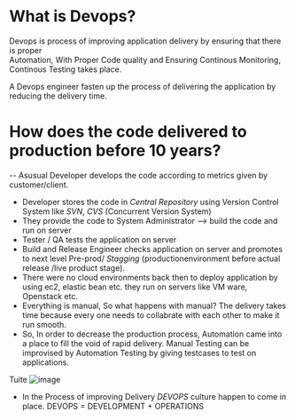 # What is Devops?  
Devops is process of improving application delivery by ensuring that there is proper   
Automation, With Proper Code quality and Ensuring  Continous Monitoring, Continous Testing takes place.  

A Devops engineer  fasten up the process of delivering the application by reducing the delivery time.  

# How does the code delivered to production before 10 years?  

-- Asusual Developer develops the code according to metrics given by customer/client.  
- Developer stores the code in *Central Repository* using Version Control System like *SVN*, *CVS* (Concurrent Version System)
- They provide the code to System Administrator --> build the code and run on server
- Tester / QA tests the application on server
- Build and Release Engineer checks application on server and promotes to next level Pre-prod/ *Stagging*
   (productionenvironment before actual release /live product stage).
- There were no cloud environments back then to deploy application by using ec2, elastic bean etc.
they run on servers like VM ware, Openstack etc.
- Everything is manual, So what happens with manual? The delivery takes time because every one needs to collabrate with each other to make it run smooth.
- So, In order to decrease the production process, Automation came into a place to fill the void of rapid delivery.
Manual Testing can be improvised by Automation Testing by giving testcases to test on applications.



Tuite
![image](https://github.com/viveklingireddy/Prep/assets/67540715/357cc917-7a1f-4abb-a33c-465892adb08c)

- In the Process of improving Delivery  *DEVOPS*  culture happen to come in  place.
DEVOPS = DEVELOPMENT + OPERATIONS

